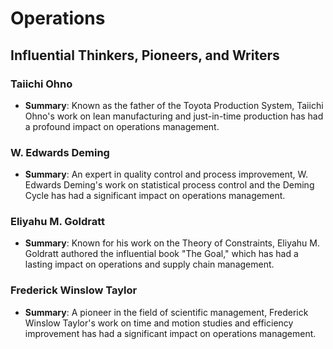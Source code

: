 # Operations

## Influential Thinkers, Pioneers, and Writers

### Taiichi Ohno
- **Summary**: Known as the father of the Toyota Production System, Taiichi Ohno's work on lean manufacturing and just-in-time production has had a profound impact on operations management.

### W. Edwards Deming
- **Summary**: An expert in quality control and process improvement, W. Edwards Deming's work on statistical process control and the Deming Cycle has had a significant impact on operations management.

### Eliyahu M. Goldratt
- **Summary**: Known for his work on the Theory of Constraints, Eliyahu M. Goldratt authored the influential book "The Goal," which has had a lasting impact on operations and supply chain management.

### Frederick Winslow Taylor
- **Summary**: A pioneer in the field of scientific management, Frederick Winslow Taylor's work on time and motion studies and efficiency improvement has had a significant impact on operations management.
